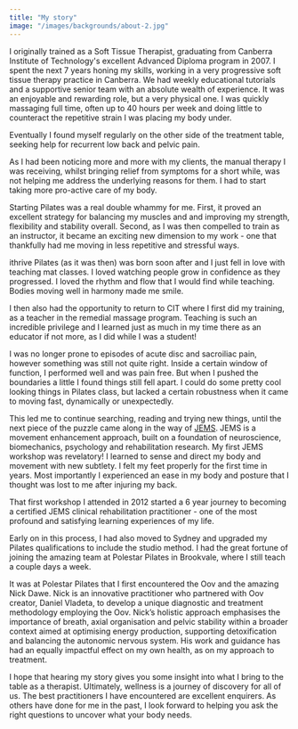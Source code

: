 ```yaml
---
title: "My story"
image: "/images/backgrounds/about-2.jpg"
---
```


I originally trained as a Soft Tissue Therapist, graduating from Canberra Institute of Technology's excellent Advanced Diploma program in 2007. I spent the next 7 years honing my skills, working in a very progressive soft tissue therapy practice in Canberra. We had weekly educational tutorials  and a supportive senior team with an absolute wealth of experience. It was an enjoyable and rewarding role, but a very physical one. I was quickly massaging full time, often up to 40 hours per week and doing little to counteract the repetitive strain I was placing my body under. 

Eventually I found myself regularly on the other side of the treatment table, seeking help for recurrent low back and pelvic pain.

As I had been noticing more and more with my clients, the manual therapy I was receiving, whilst bringing relief from symptoms for a short while, was not helping me address the underlying reasons for them. I had to start taking more pro-active care of my body.

Starting Pilates was a real double whammy for me. First, it proved an excellent strategy for balancing my muscles and and improving my strength, flexibility and stability overall. Second, as I was then compelled to train as an instructor, it became an exciting new dimension to my work - one that thankfully had me moving in less repetitive and stressful ways.

ithrive Pilates (as it was then) was born soon after and I just fell in love with teaching mat classes. I loved watching people grow in confidence as they progressed. I loved the rhythm and flow that I would find while teaching.  Bodies moving well in harmony made me smile. 

I then also had the opportunity to return to CIT where I first did my training, as a teacher in the remedial massage program. Teaching is such an incredible privilege and I learned just as much in my time there as an educator if not more, as I did while I was a student!

I was no longer prone to episodes of acute disc and sacroiliac pain, however something was still not quite right. Inside a certain window of function, I performed well and was pain free. But when I pushed the boundaries a little I found things still fell apart. I could do some pretty cool looking things in Pilates class, but lacked a certain robustness when it came to moving fast, dynamically or unexpectedly.

This led me to continue searching, reading and trying new things, until the next piece of the puzzle came along in the way of <a href="http://www.jemsmovement.com">JEMS</a>. JEMS is a movement enhancement approach, built on a foundation of neuroscience, biomechanics, psychology and rehabilitation research. My first JEMS workshop was revelatory! I learned to sense and direct my body and movement with new subtlety. I felt my feet properly for the first time in years. Most importantly I experienced an ease in my body and posture that I thought was lost to me after injuring my back. 

That first workshop I attended in 2012 started a 6 year journey to becoming a certified JEMS clinical rehabilitation practitioner - one of the most profound and satisfying learning experiences of my life. 

Early on in this process, I had also moved to Sydney and upgraded my Pilates qualifications to include the studio method. I had the great fortune of joining the amazing team at Polestar Pilates in Brookvale, where I still teach a couple days a week. 

It was at Polestar Pilates that I first encountered the Oov and the amazing Nick Dawe. Nick is an innovative practitioner who partnered with Oov creator, Daniel Vladeta, to develop a unique diagnostic and treatment methodology employing the Oov. Nick’s holistic approach emphasises the importance of breath, axial organisation and pelvic stability within a broader context aimed at optimising energy production, supporting detoxification and balancing the autonomic nervous system. His work and guidance has had an equally impactful effect on my own health, as on my approach to treatment. 

I hope that hearing my story gives you some insight into what I bring to the table as a therapist. Ultimately, wellness is a journey of discovery for all of us. The best practitioners I have encountered are excellent enquirers. As others have done for me in the past, I look forward to helping you ask the right questions to uncover what your body needs. 

